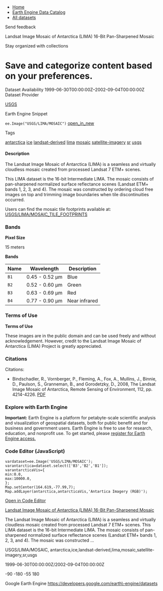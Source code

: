



* [Home](https://developers.google.com/)
* [Earth Engine Data Catalog](https://developers.google.com/earth-engine/datasets)
* [All datasets](https://developers.google.com/earth-engine/datasets/catalog)





 
 
 Send feedback
 
 

Landsat Image Mosaic of Antarctica (LIMA) 16\-Bit Pan\-Sharpened Mosaic


 
 Stay organized with collections
 

 
 Save and categorize content based on your preferences.
=========================================================================================================================================================================








Dataset Availability
1999\-06\-30T00:00:00Z–2002\-09\-04T00:00:00Z
Dataset Provider


[USGS](https://lima.usgs.gov/index.php)



Earth Engine Snippet


`ee.Image("USGS/LIMA/MOSAIC")` 
[open\_in\_new](https://code.earthengine.google.com/?scriptPath=Examples:Datasets/USGS/USGS_LIMA_MOSAIC)





Tags


[antarctica](/earth-engine/datasets/tags/antarctica)
[ice](/earth-engine/datasets/tags/ice)
[landsat\-derived](/earth-engine/datasets/tags/landsat-derived)
[lima](/earth-engine/datasets/tags/lima)
[mosaic](/earth-engine/datasets/tags/mosaic)
[satellite\-imagery](/earth-engine/datasets/tags/satellite-imagery)
[sr](/earth-engine/datasets/tags/sr)
[usgs](/earth-engine/datasets/tags/usgs)








#### Description



The Landsat Image Mosaic of Antarctica (LIMA) is a seamless
and virtually cloudless mosaic created from processed
Landsat 7 ETM\+ scenes.


This LIMA dataset is the 16\-bit Intermediate LIMA.
The mosaic consists of pan\-sharpened normalized surface reflectance
scenes (Landsat ETM\+ bands 1, 2, 3, and 4\). The mosaic was
constructed by ordering cloud free images on top and trimming
image boundaries when tile discontinuities occurred.


Users can find the mosaic tile footprints available at:
[USGS/LIMA/MOSAIC\_TILE\_FOOTPRINTS](https://code.earthengine.google.com/?asset=USGS/LIMA/MOSAIC_TILE_FOOTPRINTS)





### Bands



**Pixel Size**
  
15 meters



**Bands**




| Name | Wavelength | Description |
| --- | --- | --- |
| `B1` | 0\.45 \- 0\.52 μm | Blue |
| `B2` | 0\.52 \- 0\.60 μm | Green |
| `B3` | 0\.63 \- 0\.69 μm | Red |
| `B4` | 0\.77 \- 0\.90 μm | Near infrared |




### Terms of Use


**Terms of Use**


These images are in the public domain and can be used freely
and without acknowledgement. However, credit to the Landsat
Image Mosaic of Antarctica (LIMA) Project is greatly appreciated.




### Citations



Citations:
* Bindschadler, R., Vornberger, P., Fleming, A., Fox, A., Mullins, J.,
Binnie, D., Paulson, S., Granneman, B., and Gorodetzky, D., 2008,
The Landsat Image Mosaic of Antarctica, Remote Sensing of
Environment, 112, pp. 4214\-4226\.
[PDF](https://lima.usgs.gov/LIMA_paper.pdf)





### Explore with Earth Engine


**Important:** 
 Earth Engine is a platform for petabyte\-scale scientific analysis and visualization of
 geospatial datasets, both for public benefit and for business and government users.
 Earth Engine is free to use for research, education, and nonprofit use. To get started, please
 [register for Earth Engine access.](https://console.cloud.google.com/earth-engine)



### Code Editor (JavaScript)



```
vardataset=ee.Image('USGS/LIMA/MOSAIC');
varantarctica=dataset.select(['B3','B2','B1']);
varantarcticaVis={
min:0.0,
max:10000.0,
};
Map.setCenter(164.619,-77.99,7);
Map.addLayer(antarctica,antarcticaVis,'Antartica Imagery (RGB)');
```



[Open in Code Editor](https://code.earthengine.google.com/?scriptPath=Examples:Datasets/USGS/USGS_LIMA_MOSAIC)


[Landsat Image Mosaic of Antarctica (LIMA) 16\-Bit Pan\-Sharpened Mosaic](/earth-engine/datasets/catalog/USGS_LIMA_MOSAIC)

The Landsat Image Mosaic of Antarctica (LIMA) is a seamless and virtually cloudless mosaic created from processed Landsat 7 ETM\+ scenes. This LIMA dataset is the 16\-bit Intermediate LIMA. The mosaic consists of pan\-sharpened normalized surface reflectance scenes (Landsat ETM\+ bands 1, 2, 3, and 4\). The mosaic was constructed …

 USGS/LIMA/MOSAIC,
 antarctica,ice,landsat\-derived,lima,mosaic,satellite\-imagery,sr,usgs

1999\-06\-30T00:00:00Z/2002\-09\-04T00:00:00Z



 \-90 \-180 \-55 180
 



Google Earth Engine
https://developers.google.com/earth\-engine/datasets








